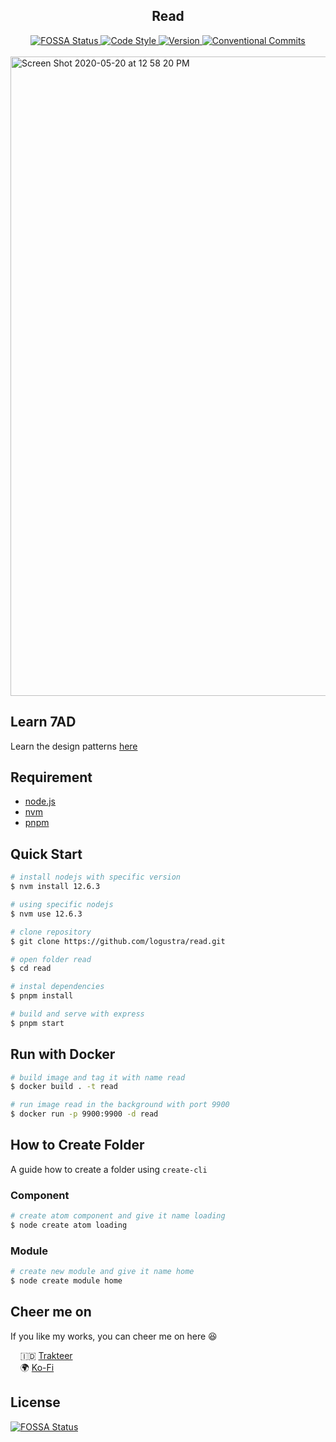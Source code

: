 <div align="center">
  <h2>Read</h2>

  <a href="https://app.fossa.io/projects/git%2Bgithub.com%2Flogustra%2Fread?ref=badge_shield">
    <img 
      src="https://app.fossa.io/api/projects/git%2Bgithub.com%2Flogustra%2Fread.svg?type=shield&color=brightgreen" 
      alt="FOSSA Status"
    >
  </a>

  <a href="https://standardjs.com">
    <img 
      src="https://img.shields.io/badge/code_style-standard-brightgreen.svg?style=flat" 
      alt="Code Style"
    >
  </a>

  <a href="https://github.com/logustra/read/releases/tag/v1.0.0">
    <img 
      src="https://img.shields.io/static/v1.svg?label=version&message=1.0.0&style=flat&color=brightgreen" 
      alt="Version"
    >
  </a>

  <a href="https://conventionalcommits.org">
    <img 
      src="https://img.shields.io/badge/conventional%20commits-1.0.0-brightgreen.svg" 
      alt="Conventional Commits"
    >
  </a>
</div>
<br />

<img width="1023" alt="Screen Shot 2020-05-20 at 12 58 20 PM" src="https://user-images.githubusercontent.com/13871363/82410330-dad09d00-9a99-11ea-933e-0c7fdf5a5294.png">

## Learn 7AD
Learn the design patterns [here](https://github.com/logustra/7ad)

## Requirement
  - [node.js](http://nodejs.org/)
  - [nvm](https://github.com/nvm-sh/nvm)
  - [pnpm](https://pnpm.js.org/en/installation)

## Quick Start

```bash
# install nodejs with specific version
$ nvm install 12.6.3

# using specific nodejs
$ nvm use 12.6.3

# clone repository
$ git clone https://github.com/logustra/read.git

# open folder read
$ cd read

# instal dependencies
$ pnpm install

# build and serve with express
$ pnpm start
```

## Run with Docker

```bash
# build image and tag it with name read
$ docker build . -t read

# run image read in the background with port 9900
$ docker run -p 9900:9900 -d read
```

## How to Create Folder
A guide how to create a folder using `create-cli`

### Component
```bash
# create atom component and give it name loading
$ node create atom loading
```

### Module
```bash
# create new module and give it name home
$ node create module home
```

## Cheer me on
If you like my works, you can cheer me on here 😆

&nbsp; &nbsp; 🇮🇩 [Trakteer](https://trakteer.id/logustra/tip)<br>
&nbsp; &nbsp; 🌍 [Ko-Fi](https://ko-fi.com/logustra)<br>

## License
[![FOSSA Status](https://app.fossa.io/api/projects/git%2Bgithub.com%2Flogustra%2Fread.svg?type=large)](https://app.fossa.io/projects/git%2Bgithub.com%2Flogustra%2Fread?ref=badge_large)
